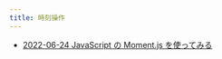 ```yaml
---
title: 時刻操作
---
```



- [2022-06-24 JavaScript の Moment.js を使ってみる](./../../../../../d/2022/06/24/JavaScript_の_Moment.js_を使ってみる.md)




